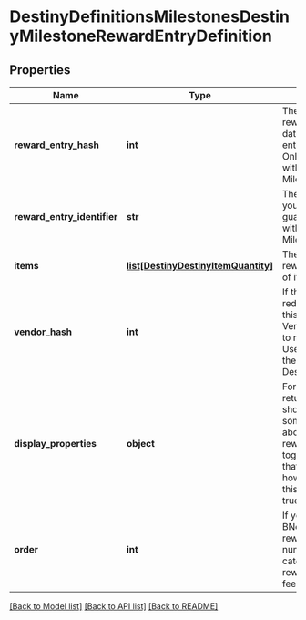 # DestinyDefinitionsMilestonesDestinyMilestoneRewardEntryDefinition

## Properties
Name | Type | Description | Notes
------------ | ------------- | ------------- | -------------
**reward_entry_hash** | **int** | The identifier for this reward entry. Runtime data will refer to reward entries by this hash. Only guaranteed unique within the specific Milestone. | [optional] 
**reward_entry_identifier** | **str** | The string identifier, if you care about it. Only guaranteed unique within the specific Milestone. | [optional] 
**items** | [**list[DestinyDestinyItemQuantity]**](DestinyDestinyItemQuantity.md) | The items you will get as rewards, and how much of it you&#39;ll get. | [optional] 
**vendor_hash** | **int** | If this reward is redeemed at a Vendor, this is the hash of the Vendor to go to in order to redeem the reward. Use this hash to look up the DestinyVendorDefinition. | [optional] 
**display_properties** | **object** | For us to bother returning this info, we should be able to return some kind of information about why these rewards are grouped together. This is ideally that information. Look at how confident I am that this will always remain true. | [optional] 
**order** | **int** | If you want to follow BNet&#39;s ordering of these rewards, use this number within a given category to order the rewards. Yeah, I know. I feel dirty too. | [optional] 

[[Back to Model list]](../README.md#documentation-for-models) [[Back to API list]](../README.md#documentation-for-api-endpoints) [[Back to README]](../README.md)


